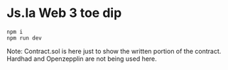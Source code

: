 # Js.la Web 3 toe dip

```
npm i
npm run dev
```

Note: Contract.sol is here just to show the written portion of the contract. Hardhad and Openzepplin are not being used here.
